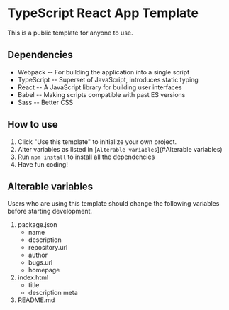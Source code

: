# TypeScript React App Template
This is a public template for anyone to use. 

## Dependencies
- Webpack -- For building the application into a single script
- TypeScript -- Superset of JavaScript, introduces static typing
- React -- A JavaScript library for building user interfaces
- Babel -- Making scripts compatible with past ES versions
- Sass -- Better CSS

## How to use
1. Click "Use this template" to initialize your own project.
2. Alter variables as listed in [`Alterable variables`](#Alterable variables)
3. Run `npm install` to install all the dependencies
4. Have fun coding!

## Alterable variables
Users who are using this template should change the following variables before starting development.
1. package.json
    - name
    - description
    - repository.url
    - author
    - bugs.url
    - homepage
2. index.html
    - title
    - description meta
3. README.md
